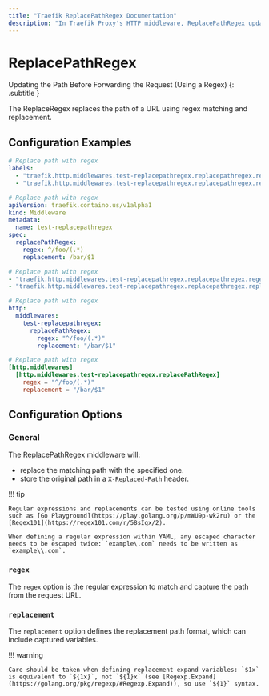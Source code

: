 ```yaml
---
title: "Traefik ReplacePathRegex Documentation"
description: "In Traefik Proxy's HTTP middleware, ReplacePathRegex updates paths before forwarding requests, using a regex. Read the technical documentation."
---
```


# ReplacePathRegex

Updating the Path Before Forwarding the Request (Using a Regex)
{: .subtitle }

<!--
TODO: add schema
-->

The ReplaceRegex replaces the path of a URL using regex matching and replacement.

## Configuration Examples

```yaml tab="Docker"
# Replace path with regex
labels:
  - "traefik.http.middlewares.test-replacepathregex.replacepathregex.regex=^/foo/(.*)"
  - "traefik.http.middlewares.test-replacepathregex.replacepathregex.replacement=/bar/$$1"
```

```yaml tab="Kubernetes"
# Replace path with regex
apiVersion: traefik.containo.us/v1alpha1
kind: Middleware
metadata:
  name: test-replacepathregex
spec:
  replacePathRegex:
    regex: ^/foo/(.*)
    replacement: /bar/$1
```

```yaml tab="Consul Catalog"
# Replace path with regex
- "traefik.http.middlewares.test-replacepathregex.replacepathregex.regex=^/foo/(.*)"
- "traefik.http.middlewares.test-replacepathregex.replacepathregex.replacement=/bar/$1"
```

```yaml tab="File (YAML)"
# Replace path with regex
http:
  middlewares:
    test-replacepathregex:
      replacePathRegex:
        regex: "^/foo/(.*)"
        replacement: "/bar/$1"
```

```toml tab="File (TOML)"
# Replace path with regex
[http.middlewares]
  [http.middlewares.test-replacepathregex.replacePathRegex]
    regex = "^/foo/(.*)"
    replacement = "/bar/$1"
```

## Configuration Options

### General

The ReplacePathRegex middleware will:

- replace the matching path with the specified one.
- store the original path in a `X-Replaced-Path` header.

!!! tip

    Regular expressions and replacements can be tested using online tools such as [Go Playground](https://play.golang.org/p/mWU9p-wk2ru) or the [Regex101](https://regex101.com/r/58sIgx/2).

    When defining a regular expression within YAML, any escaped character needs to be escaped twice: `example\.com` needs to be written as `example\\.com`.

### `regex`

The `regex` option is the regular expression to match and capture the path from the request URL.

### `replacement`

The `replacement` option defines the replacement path format, which can include captured variables.

!!! warning

    Care should be taken when defining replacement expand variables: `$1x` is equivalent to `${1x}`, not `${1}x` (see [Regexp.Expand](https://golang.org/pkg/regexp/#Regexp.Expand)), so use `${1}` syntax.
